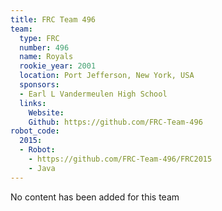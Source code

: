 ```yaml
---
title: FRC Team 496
team:
  type: FRC
  number: 496
  name: Royals
  rookie_year: 2001
  location: Port Jefferson, New York, USA
  sponsors:
  - Earl L Vandermeulen High School
  links:
    Website: 
    Github: https://github.com/FRC-Team-496
robot_code:
  2015:
  - Robot:
    - https://github.com/FRC-Team-496/FRC2015
    - Java
---
```


No content has been added for this team
